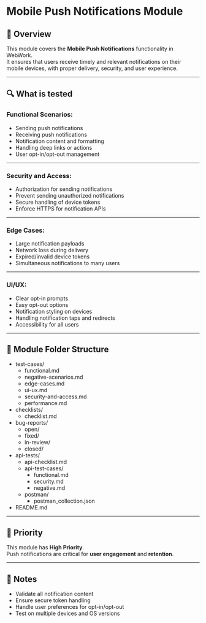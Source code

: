 # Mobile Push Notifications Module

## 📌 Overview

This module covers the **Mobile Push Notifications** functionality in WebWork.  
It ensures that users receive timely and relevant notifications on their mobile devices, with proper delivery, security, and user experience.

---

## 🔍 What is tested

### Functional Scenarios:
- Sending push notifications
- Receiving push notifications
- Notification content and formatting
- Handling deep links or actions
- User opt-in/opt-out management

---

### Security and Access:
- Authorization for sending notifications
- Prevent sending unauthorized notifications
- Secure handling of device tokens
- Enforce HTTPS for notification APIs

---

### Edge Cases:
- Large notification payloads
- Network loss during delivery
- Expired/invalid device tokens
- Simultaneous notifications to many users

---

### UI/UX:
- Clear opt-in prompts
- Easy opt-out options
- Notification styling on devices
- Handling notification taps and redirects
- Accessibility for all users

---

## 📁 Module Folder Structure
- test-cases/
  - functional.md
  - negative-scenarios.md
  - edge-cases.md
  - ui-ux.md
  - security-and-access.md
  - performance.md
- checklists/
  - checklist.md
- bug-reports/
  - open/
  - fixed/
  - in-review/
  - closed/
- api-tests/
  - api-checklist.md
  - api-test-cases/
    - functional.md
    - security.md
    - negative.md
  - postman/
    - postman_collection.json
- README.md

---

## 🧪 Priority

This module has **High Priority**.  
Push notifications are critical for **user engagement** and **retention**.

---

## 📎 Notes

- Validate all notification content
- Ensure secure token handling
- Handle user preferences for opt-in/opt-out
- Test on multiple devices and OS versions